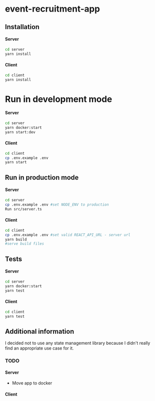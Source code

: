 # event-recruitment-app

## Installation

#### Server
```bash
cd server
yarn install
```

#### Client
```bash
cd client
yarn install
```

# Run in development mode

#### Server
```bash
cd server
yarn docker:start 
yarn start:dev
```

#### Client
```bash
cd client
cp .env.example .env
yarn start
```

## Run in production mode

#### Server
```bash
cd server
cp .env.example .env #set NODE_ENV to production
Run src/server.ts
```
#### Client

```bash
cd client
cp .env.example .env #set valid REACT_API_URL - server url
yarn build
#serve build files
```

## Tests

#### Server

```bash
cd server
yarn docker:start
yarn test
```

#### Client

```bash
cd client
yarn test
```

## Additional information
I decided not to use any state management library because I didn't really find an appropriate use case for it.

### TODO
 
#### Server
- Move app to docker

#### Client
